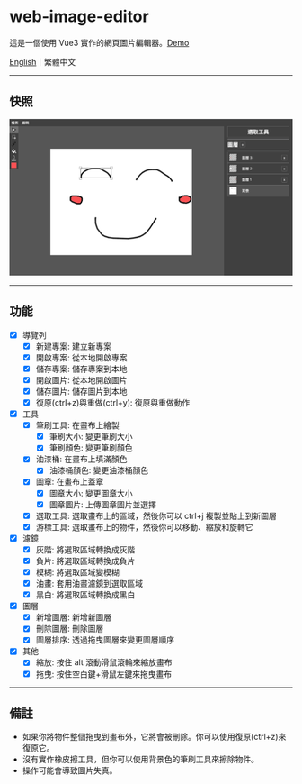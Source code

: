 # web-image-editor

這是一個使用 Vue3 實作的網頁圖片編輯器。[Demo](https://laijunbin.github.io/web-image-editor/)

[English](https://github.com/LaiJunBin/web-image-editor/tree/main#web-image-editor)｜繁體中文

---

## 快照

![snapshot](./docs/images/snapshot.png)

---

## 功能

- [x] 導覽列
  - [x] 新建專案: 建立新專案
  - [x] 開啟專案: 從本地開啟專案
  - [x] 儲存專案: 儲存專案到本地
  - [x] 開啟圖片: 從本地開啟圖片
  - [x] 儲存圖片: 儲存圖片到本地
  - [x] 復原(ctrl+z)與重做(ctrl+y): 復原與重做動作
- [x] 工具
  - [x] 筆刷工具: 在畫布上繪製
    - [x] 筆刷大小: 變更筆刷大小
    - [x] 筆刷顏色: 變更筆刷顏色
  - [x] 油漆桶: 在畫布上填滿顏色
    - [x] 油漆桶顏色: 變更油漆桶顏色
  - [x] 圖章: 在畫布上蓋章
    - [x] 圖章大小: 變更圖章大小
    - [x] 圖章圖片: 上傳圖章圖片並選擇
  - [x] 選取工具: 選取畫布上的區域，然後你可以 ctrl+j 複製並貼上到新圖層
  - [x] 游標工具: 選取畫布上的物件，然後你可以移動、縮放和旋轉它
- [x] 濾鏡
  - [x] 灰階: 將選取區域轉換成灰階
  - [x] 負片: 將選取區域轉換成負片
  - [x] 模糊: 將選取區域變模糊
  - [x] 油畫: 套用油畫濾鏡到選取區域
  - [x] 黑白: 將選取區域轉換成黑白
- [x] 圖層
  - [x] 新增圖層: 新增新圖層
  - [x] 刪除圖層: 刪除圖層
  - [x] 圖層排序: 透過拖曳圖層來變更圖層順序
- [x] 其他
  - [x] 縮放: 按住 alt 滾動滑鼠滾輪來縮放畫布
  - [x] 拖曳: 按住空白鍵+滑鼠左鍵來拖曳畫布

---

## 備註

- 如果你將物件整個拖曳到畫布外，它將會被刪除。你可以使用復原(ctrl+z)來復原它。
- 沒有實作橡皮擦工具，但你可以使用背景色的筆刷工具來擦除物件。
- 操作可能會導致圖片失真。
